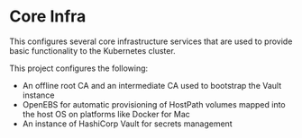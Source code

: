 Core Infra
==========
This configures several core infrastructure services that are used to provide
basic functionality to the Kubernetes cluster.

This project configures the following:

- An offline root CA and an intermediate CA used to bootstrap the Vault
  instance
- OpenEBS for automatic provisioning of HostPath volumes mapped into the host OS
  on platforms like Docker for Mac
- An instance of HashiCorp Vault for secrets management
